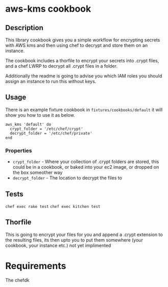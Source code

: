 # aws-kms cookbook

## Description

This library cookbook gives you a simple workflow for encrypting secrets with AWS kms and then using chef to decrypt and store them on an instance.

The cookbook includes a thorfile to encrypt your secrets into .crypt files, and a chef LWRP to decrypt all .crypt files in a folder.

Additionally the readme is going to advise you which IAM roles you should assign an instance to run this without keys.

## Usage

There is an example fixture cookbook in `fixtures/cookbooks/default` it will show you how to use it as below.

```
aws_kms 'default' do
  crypt_folder = '/etc/chef/crypt'
  decrypt_folder = '/etc/chef/private'
end
```

### Properties

- `crypt_folder` - Where your collection of .crypt folders are stored, this could be in a cookbook, or baked into your ec2 image, or dropped on the box someother way
- `decrypt_folder` - The location to decrypt the files to 

## Tests

`chef exec rake test`
`chef exec kitchen test`

## Thorfile

This is going to encrypt your files for you and append a .crypt extension to the resulting files, its then upto you to put them somewhere (your cookbook, your instance etc.)
not yet implimented

# Requirements

The chefdk
